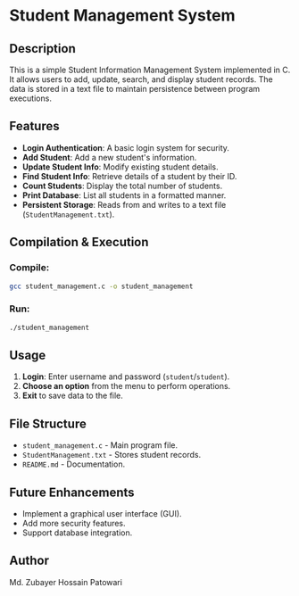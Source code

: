 # Student Management System

## Description
This is a simple Student Information Management System implemented in C. It allows users to add, update, search, and display student records. The data is stored in a text file to maintain persistence between program executions.

## Features
- **Login Authentication**: A basic login system for security.
- **Add Student**: Add a new student's information.
- **Update Student Info**: Modify existing student details.
- **Find Student Info**: Retrieve details of a student by their ID.
- **Count Students**: Display the total number of students.
- **Print Database**: List all students in a formatted manner.
- **Persistent Storage**: Reads from and writes to a text file (`StudentManagement.txt`).

## Compilation & Execution
### Compile:
```sh
gcc student_management.c -o student_management
```

### Run:
```sh
./student_management
```

## Usage
1. **Login**: Enter username and password (`student`/`student`).
2. **Choose an option** from the menu to perform operations.
3. **Exit** to save data to the file.

## File Structure
- `student_management.c` - Main program file.
- `StudentManagement.txt` - Stores student records.
- `README.md` - Documentation.

## Future Enhancements
- Implement a graphical user interface (GUI).
- Add more security features.
- Support database integration.

## Author
Md. Zubayer Hossain Patowari

